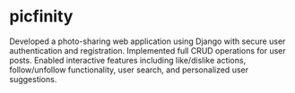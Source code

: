 # picfinity
Developed a photo-sharing web application using Django with secure user authentication and registration. Implemented full CRUD operations for user posts. Enabled interactive features including like/dislike actions, follow/unfollow functionality, user search, and personalized user suggestions.